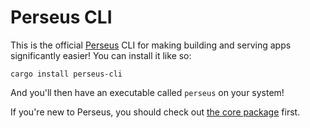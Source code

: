 # Perseus CLI

This is the official [Perseus](https://github.com/arctic-hen7/perseus) CLI for making building and serving apps significantly easier! You can install it like so:

```
cargo install perseus-cli
```

And you'll then have an executable called `perseus` on your system!

If you're new to Perseus, you should check out [the core package](https://github.com/arctic-hen7/perseus) first.
